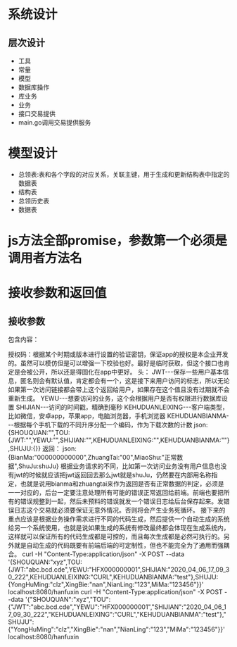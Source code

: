 # 系统设计

## 层次设计

* 工具
* 常量
* 模型
* 数据库操作
* 库业务
* 业务
* 接口交易提供
* main.go调用交易提供服务

# 模型设计

* 总领表:表和各个字段的对应关系，关联主键，用于生成和更新结构表中指定的数据表
* 结构表
* 总领历史表
* 数据表

# js方法全部promise，参数第一个必须是调用者方法名


# 接收参数和返回值

## 接收参数

包含内容：

授权码：根据某个时期或版本进行设置的验证密钥，保证app的授权是本企业开发的。虽然可以模仿但是可以增强一下校验也好。最好是临时获取，但这个接口也肯定是会被公开，所以还是得固化在app中更好。
头：
JWT---保存一些用户基本信息，匿名则会有默认值，肯定都会有一个，这是接下来用户访问的标志，所以无论如果第一次访问链接都会带上这个返回给用户，如果存在这个值且没有过期就不会重新生成。
YEWU---想要访问的业务，这个会根据用户是否有权限进行数据库设置
SHIJIAN---访问的时间戳，精确到毫秒
KEHUDUANLEIXING---客户端类型，比如微信，安卓app，苹果app，电脑浏览器，手机浏览器
KEHUDUANBIANMA---根据每个手机下载的不同升序分配一个编码，作为下载次数的计数
json:{SHOUQUAN:"",TOU:{JWT:"",YEWU:"",SHIJIAN:"",KEHUDUANLEIXING:"",KEHUDUANBIANMA:""},SHUJU:{}}
返回：
json:{BianMa:"000000000000",ZhuangTai:"00",MiaoShu:"正常数据",ShuJu:shuJu}
根据业务请求的不同，比如第一次访问业务没有用户信息也没有jwt的时候就应该把jwt返回回去那么jwt就是shuJu，仍然要在内部用名称指定，也就是说用bianma和zhuangtai来作为返回是否有正常数据的判定，必须是一一对应的，后台一定要注意处理所有可能的错误正常返回给前端。前端也要把所有的错误规整到一起，然后未预料的错误就发一个错误日志给后台保存起来。发错误日志这个交易就必须要保证无意外情况。否则将会产生业务死循环。
接下来的重点应该是根据业务操作需求进行不同的代码生成，然后提供一个自动生成的系统给另一个系统使用，也就是说如果生成的系统有修改最终都会体现在生成系统内，这样就可以保证所有的代码生成都是可控的，而且每次生成都是必然可执行的。另外就是自动生成的代码既要有前端后端的可定制性，但也不能完全为了通用而强耦合。
curl -H "Content-Type:application/json" -X POST --data '{SHOUQUAN:"xyz",TOU:{JWT:"abc.bcd.cde",YEWU:"HFX000000001",SHIJIAN:"2020_04_06_17_09_30_222",KEHUDUANLEIXING:"CURL",KEHUDUANBIANMA:"test"},SHUJU:{YongHuMing:"clz",XingBie:"nan",NianLing:"123",MiMa:"123456"}}' localhost:8080/hanfuxin
curl -H "Content-Type:application/json" -X POST --data '{"SHOUQUAN":"xyz","TOU":{"JWT":"abc.bcd.cde","YEWU":"HFX000000001","SHIJIAN":"2020_04_06_17_09_30_222","KEHUDUANLEIXING":"CURL","KEHUDUANBIANMA":"test"},"SHUJU":{"YongHuMing":"clz","XingBie":"nan","NianLing":"123","MiMa":"123456"}}' localhost:8080/hanfuxin










































